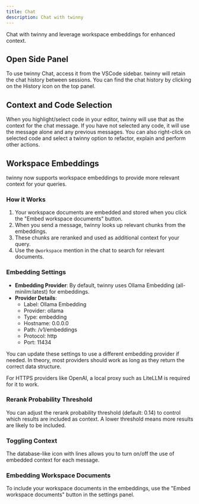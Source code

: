 ```yaml
---
title: Chat
description: Chat with twinny
---
```


Chat with twinny and leverage workspace embeddings for enhanced context.

## Open Side Panel

To use twinny Chat, access it from the VSCode sidebar. twinny will retain the chat history between sessions. You can find the chat history by clicking on the History icon on the top panel.

## Context and Code Selection

When you highlight/select code in your editor, twinny will use that as the context for the chat message. If you have not selected any code, it will use the message alone and any previous messages. You can also right-click on selected code and select a twinny option to refactor, explain and perform other actions.

## Workspace Embeddings

twinny now supports workspace embeddings to provide more relevant context for your queries.

### How it Works

1. Your workspace documents are embedded and stored when you click the "Embed workspace documents" button.
2. When you send a message, twinny looks up relevant chunks from the embeddings.
3. These chunks are reranked and used as additional context for your query.
4. Use the `@workspace` mention in the chat to search for relevant documents.

### Embedding Settings

- **Embedding Provider**: By default, twinny uses Ollama Embedding (all-minilm:latest) for embeddings.
- **Provider Details**:
  - Label: Ollama Embedding
  - Provider: ollama
  - Type: embedding
  - Hostname: 0.0.0.0
  - Path: /v1/embeddings
  - Protocol: http
  - Port: 11434

You can update these settings to use a different embedding provider if needed. In theory, most providers should work as long as they return the correct data structure.

For HTTPS providers like OpenAI, a local proxy such as LiteLLM is required for it to work.

### Rerank Probability Threshold

You can adjust the rerank probability threshold (default: 0.14) to control which results are included as context. A lower threshold means more results are likely to be included.

### Toggling Context

The database-like icon with lines allows you to turn on/off the use of embedded context for each message.

### Embedding Workspace Documents

To include your workspace documents in the embeddings, use the "Embed workspace documents" button in the settings panel.
